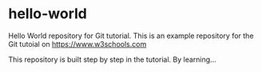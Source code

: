 # hello-world
Hello World repository for Git tutorial.
This is an example repository for the Git tutoial on https://www.w3schools.com

This repository is built step by step in the tutorial.
By learning...
